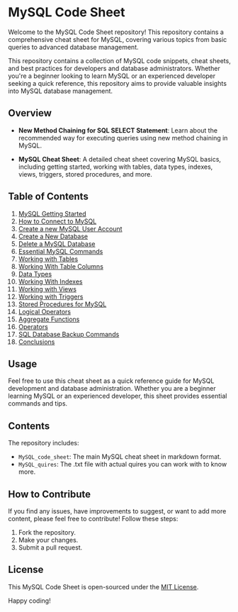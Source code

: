 # MySQL Code Sheet

Welcome to the MySQL Code Sheet repository! This repository contains a comprehensive cheat sheet for MySQL, covering various topics from basic queries to advanced database management.

This repository contains a collection of MySQL code snippets, cheat sheets, and best practices for developers and database administrators. Whether you're a beginner looking to learn MySQL or an experienced developer seeking a quick reference, this repository aims to provide valuable insights into MySQL database management.

## Overview

- **New Method Chaining for SQL SELECT Statement**: Learn about the recommended way for executing queries using new method chaining in MySQL.

- **MySQL Cheat Sheet**: A detailed cheat sheet covering MySQL basics, including getting started, working with tables, data types, indexes, views, triggers, stored procedures, and more.

## Table of Contents

1. [MySQL Getting Started](MySQL_code_sheet/01-mysql-getting-started.md)
2. [How to Connect to MySQL](MySQL_code_sheet/02-how-to-connect-to-mysql.md)
3. [Create a new MySQL User Account](MySQL_code_sheet/03-create-a-new-mysql-user-account.md)
4. [Create a New Database](MySQL_code_sheet/04-create-a-new-database.md)
5. [Delete a MySQL Database](MySQL_code_sheet/05-delete-a-mysql-database.md)
6. [Essential MySQL Commands](MySQL_code_sheet/06-essential-mysql-commands.md)
7. [Working with Tables](MySQL_code_sheet/07-working-with-tables.md)
8. [Working With Table Columns](MySQL_code_sheet/08-working-with-table-columns.md)
9. [Data Types](MySQL_code_sheet/09-data-types.md)
10. [Working With Indexes](MySQL_code_sheet/10-working-with-indexes.md)
11. [Working with Views](MySQL_code_sheet/11-working-with-views.md)
12. [Working with Triggers](MySQL_code_sheet/12-working-with-triggers.md)
13. [Stored Procedures for MySQL](MySQL_code_sheet/13-stored-procedures-for-mysql.md)
14. [Logical Operators](MySQL_code_sheet/14-logical-operators.md)
15. [Aggregate Functions](MySQL_code_sheet/15-aggregate-functions.md)
16. [Operators](MySQL_code_sheet/16-operators.md)
17. [SQL Database Backup Commands](MySQL_code_sheet/17-sql-database-backup-commands.md)
18. [Conclusions](MySQL_code_sheet/18-conclusions.md)

## Usage

Feel free to use this cheat sheet as a quick reference guide for MySQL development and database administration. Whether you are a beginner learning MySQL or an experienced developer, this sheet provides essential commands and tips.

## Contents

The repository includes:

- `MySQL_code_sheet`: The main MySQL cheat sheet in markdown format.
- `MySQL_quires`: The .txt file with actual quires you can work with to know more.

## How to Contribute

If you find any issues, have improvements to suggest, or want to add more content, please feel free to contribute! Follow these steps:

1. Fork the repository.
2. Make your changes.
3. Submit a pull request.

## License

This MySQL Code Sheet is open-sourced under the [MIT License](LICENSE).

Happy coding!
